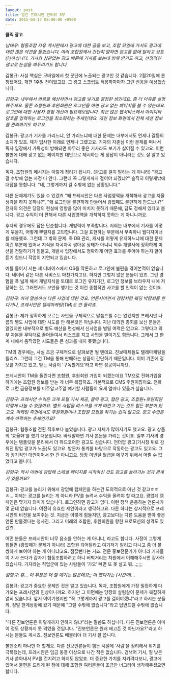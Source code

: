 ```yaml
---
layout: post
title: 열린 프레시안 인터뷰 3부
date: 2015-04-17 08:00:00 +0900
---
```


**클릭 광고**

*남태우: 협동조합 자유 게시판에서 광고에 대한 글을 보고, 조합 모임에 가서도 광고에 대한 많은 의견을 들었습니다. 여러 조합원께서 간단히 말하면 광고를 없애 달라고 성토(?)하십니다. 기사와 상관없는 광고 때문에 기사를 보는데 방해 받기도 하고, 선정적인 광고로 눈살을 찌푸리기도 합니다.*

김봉규: 사실 핵심은 모바일에서 첫 문단에 노출되는 광고인 것 같습니다. 2월20일에 론칭됐어요. 개편 1주일 전이었고요. 그 광고 스크립트 적용하자마자 그런 반응을 예상했습니다.

*김형규: 내부에서 반응을 예상하면서 광고를 넣기로 결정한 셈인데요. 좀 더 이유를 설명해주세요. 물론 조합원과 후원회원은 로그인을 하면 광고 없는 페이지를 볼 수 있는데요. 로그인에 대한 사용자 경험 개선이 필요해보입니다. 최근 많은 웹서비스에서 아이디와 암호를 입력하는 로그인을 최소화하는 추세인데요. 개인 정보 화면에서 전체 세션 정보를 관리하기도 하고요.*

김봉규: 광고가 기사를 가리느냐, 안 가리느냐에 대한 문제는 내부에서도 언제나 갈등의 소지가 있죠. 제가 입사한 이래로 언제나 그랬고요. 기자의 자존심 이런 문제를 떠나서 독자 입장에서 가독성이 방해되면 아무리 좋은 기사라도 보기가 싫어질 수 있고요. 이런 불만에 대해 광고 없는 페이지만 대안으로 제시하는 게 정답이 아니라는 것도 잘 알고 있습니다.

독자, 조합원의 메시지는 이렇게 정리가 됩니다. (광고를 걸지 말라는 게 아니라) "광고 걸 수밖에 없는 사정 다 안다. 그런데 꼭 그렇게까지 걸어야 되겠냐?" 솔직히 이렇게밖에 대답을 못합니다. "네, 그렇게까지 걸 수밖에 없는 상황입니다." 

다른 문제제기도 있을 수 있겠죠 "왜 프레시안은 다른 사업영역을 개척해서 광고를 지울 생각을 하지 못하냐?", "왜 로그인을 불편하게 만들어서 광없페도 불편하게 만드느냐?" 전자의 의견은 당장의 현실에 영향을 많이 미치지 못하기 때문에, 답도 정해져 있다고 봅니다. 광고 수익이 더 편해서 다른 사업영역을 개척하지 못하는 게 아니니까요.

후자의 경우에도 답은 단순합니다. 개발력이 부족합니다. 저희는 내부에서 기사를 어떻게 묶을지, 어떻게 뿌릴지를 고민합니다. 그걸 표현하는 부분에서 부족하니 웹디자이너를 채용했죠. 그런데 그 밖의 문제. 즉 DB 관리, 캐시를 어떻게 유지하느냐에 대한 문제 이런 부분에 있어서 지식을 차곡차곡 쌓아온 상태가 아니니 외주 개발사에 정확하게 미션을 전달하기가 힘들고, 개발사 입장에서도 정확하게 어떤 효과를 주어야 하는지 알아듣기 힘드니 작업이 지연되고 있습니다. 

예를 들어서 저는 제 디바이스에서 OS를 막론하고 로그인에 불편을 겪어본적이 없습니다. 네이버 같은 다른 서비스도 마찬가지고요. 하지만 그렇지 않은 분들이 있죠. 그런 경험을 폭 넓게 해서 개발지식을 토대로 로그인 유지기간, 로그인 정보를 브라우저 내에 저장하는 것, 그러면서도 보안을 챙기는 것 이런 종합적인 사고를 할 인력이 없는 것이죠.

*김형규: 아까 말씀하신 다른 사업에 대한 것요. 언론사이면서 경향처럼 웨딩 박람회를 한다거나, 프레시안은 텔레마케팅(TM)도 안 돌리죠.*

김봉규: 제가 정확하게 모르는 사안을 구체적으로 말씀드릴 수는 없겠지만 프레시안 나름의 별도 사업에 대한 시도를 안 해본것은 아닙니다. 지난 대의원 총회를 보신 분들은 알겠지만 내부적으로 별도 예산을 편성해서 신사업을 벌릴 여력은 없고요. 그렇다고 외부 자본을 무턱대로 끌어들여서 리스크를 지고 사업을 벌이기도 힘듭니다. 그래서 그 한계 내에서 움직였던 시도들은 큰 성과를 내지 못했습니다.

TM의 경우에는, 사실 조금 구체적으로 살펴보면 될 텐데요. 진보매체들도 텔레마케팅을 돌리죠. 그런데 그건 TM을 통해 판매하는 상품이 간단하기 때문입니다. 이미 기존에 정보를 가지고 있고, 받는 사람이 '구독할게요'라고 하면 성공이니까요.

프레시안이 TM을 돌린다면 조합원, 후원회원 가입이 되겠는데요 TM으로 전화가입을 하기에는 조합원 정보를 받는 게 너무 복잡하죠. 기본적으로 CMS 후원이잖아요. 전화로 그런 금융정보를 미주알고주알 얘기할 사람들이 요새 얼마나 있을까 싶습니다. 

*김형규: 프레시안 수익은 크게 포털 기사 제공, 클릭 광고, 협찬 광고, 조합원+후원회원 이렇게 나눌 수 있잖아요. 별도 사업을 리스크를 크게 떠안고 가는 것도 힘든 부분이 있고요. 마케팅 측면에서도 후원회원이나 조합원 모집을 하기는 쉽지 않고요. 광고 수입은 계속 하락하는 추세인가요?*

김봉규: 협동조합 전환 직후보다 늘었습니다. 광고 자체가 많아지기도 했고요. 광고 상품의 '효율화'를 했기 때문입니다. 바꿔말하면 기사 본문을 가리는 것이죠. 일부 기사의 경우에는 템플릿을 분리해서 더 하드코어한 광고도 싣습니다. 언더팝 광고(기사창 뒤로 감춰진 팝업 광고가 노출)도 있고요. 방문자 통계를 바탕으로 작동하는 광고도 있고요. 그게 장기적인 대안이어서 한 건 아니고요. 당장 이번달 월급을 메꾸기 위해서 어쩔 수 없었다고 봅니다.


*김형규: 역시 이번에 광없페 스페셜 페이지를 시작하신 것도 광고를 늘려가는 것과 관계가 있을까요?*

김봉규: 광고를 늘리기 위해서 광없페 캠페인을 하는건 도의적으로 아닌 것 같고ㅎㅎㅎ... 이제는 광고를 늘리는 게 아니라 PV를 늘려서 수익을 올려야 할 때고요. 광없페 캠페인은 몇가지 의미가 있습니다. 로그인하면 광고가 없다. 이런 정책 운용하는 언론사가 몇 군데 없습니다. 여전히 유효한 제안이라고 생각하고요. 다른 하나는 상시적으로 프레시안의 비전을 보여주는 것. 지금은 이렇게 힘들지만, 광고보다는 다른 도움을 받아 좋은 언론 만들겠다는 청사진. 그리고 미래의 조합원, 후원회원을 향한 프로모션의 성격도 있겠죠.

어떤 분들은 프레시안이 너무 읍소를 안하는 게 아니냐, 라고도 합니다. 사정이 그렇게 힘들면 (광없페가 문제가 아니라) 조합원 되어달라고 여기저기 알리고 다니고 좀 더 불쌍하게 보여야 하는 게 아니냐고요. 점잖뺀다는 거죠. 전문 홍보전문가가 아니라 기자들이 기사 쓰다가 갑자기 협동조합하려고 하니 버벅거리는 차원에서 이해해주시면 감사하겠습니다. 기자라는 직업군에 있는 사람들이 ‘가오’ 빼면 또 못 살고 뭐…;;;;;

*김형규: 휴... 이 부분은 더 할 얘기는 많은데요;; 더 했다가는 (시간이)...*

김봉규: 광고가 중요한 문제인 것은 알고 있습니다. 독자, 조합원에게 가장 밀접하게 다가오는 프레시안의 인상이니까요. 하지만 그 이면에는 당장의 살림살이 문제가 복잡하게 얽혀 있습니다. 앞서 이야기했지만 "꼭 그렇게까지 광고를 걸어야겠냐"라고 하시는 분들께, 정말 한계상황에 왔기 때문에 "그럴 수밖에 없습니다"라고 답변드릴 수밖에 없습니다. 

"다른 진보언론은 이렇게까지 안하지 않냐"라는 말씀도 하십니다. 다른 진보언론은 아마 이 정도 상황까지 못 겪었을 것입니다.  "진보언론은 원래 배고픈 것 아닌가요?"라고 하시는 분들도 계시죠. 진보언론도 배불러야 더 기사 잘 씁니다. 

볼멘소리 하나만 더 할게요. 다른 진보언론들이 힘든 시절에 ‘사람’을 정리해서 위기를 극복했는데, 프레시안은 임금 동결 이상으로 나간 적은 없습니다. 검색어 기사, 질 낮은 기사 쏟아내서 PV를 건지려고 하지도 않았죠. 더 중요한 가치를 지키려다보니, 광고에 있어서 불편을 드리게 된 점에 대해 조합원 여러분들이 조금만 너그러이 생각해주셨으면 합니다.

